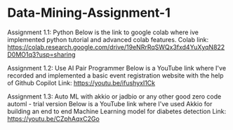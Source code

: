 # Data-Mining-Assignment-1
Assignment 1.1: Python 
Below is the link to google colab where ive implemented python tutorial and advanced colab features.
Colab link: https://colab.research.google.com/drive/19eNRrRqSWQx3fxd4YuXyqN822D0MO1q3?usp=sharing

Assignment 1.2: Use  AI Pair Programmer
Below is a YouTube link where I've recorded and implemented a basic event registration website with the help of Github Copilot
Link: https://youtu.be/ifushyxI1Ck

Assignment 1.3: Auto ML with akkio or jadbio or any other good zero code automl - trial version
Below is a YouTube link where I've used Akkio for building an end to end Machine Learning model for diabetes detection
Link: https://youtu.be/CZphAqxC2Go
